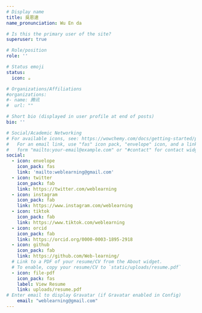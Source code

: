 ```yaml
---
# Display name
title: 吳恩達
name_pronunciation: Wu En da

# Is this the primary user of the site?
superuser: true

# Role/position
role: ''

# Status emoji
status:
  icon: ☕️

# Organizations/Affiliations
#organizations:
#- name: 腾讯
#  url: ""

# Short bio (displayed in user profile at end of posts)
bio: ''

# Social/Academic Networking
# For available icons, see: https://wowchemy.com/docs/getting-started/page-builder/#icons
#   For an email link, use "fas" icon pack, "envelope" icon, and a link in the
#   form "mailto:your-email@example.com" or "#contact" for contact widget.
social:
  - icon: envelope
    icon_pack: fas
    link: 'mailto:weblearning@gmail.com'
  - icon: twitter
    icon_pack: fab
    link: https://twitter.com/weblearning
  - icon: instagram
    icon_pack: fab
    link: https://www.instagram.com/weblearning
  - icon: tiktok
    icon_pack: fab
    link: https://www.tiktok.com/weblearning
  - icon: orcid
    icon_pack: fab
    link: https://orcid.org/0000-0003-1895-2918
  - icon: github
    icon_pack: fab
    link: https://github.com/Web-learning/
  # Link to a PDF of your resume/CV from the About widget.
  # To enable, copy your resume/CV to `static/uploads/resume.pdf`
  - icon: file-pdf
    icon_pack: fas
    label: View Resume
    link: uploads/resume.pdf
# Enter email to display Gravatar (if Gravatar enabled in Config)
    email: "weblearning@gmail.com"
---
```

